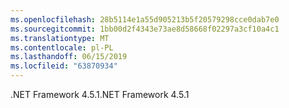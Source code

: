 ```yaml
---
ms.openlocfilehash: 28b5114e1a55d905213b5f20579298cce0dab7e0
ms.sourcegitcommit: 1bb00d2f4343e73ae8d58668f02297a3cf10a4c1
ms.translationtype: MT
ms.contentlocale: pl-PL
ms.lasthandoff: 06/15/2019
ms.locfileid: "63870934"
---
```

<span data-ttu-id="010d3-101">.NET Framework 4.5.1</span><span class="sxs-lookup"><span data-stu-id="010d3-101">.NET Framework 4.5.1</span></span>